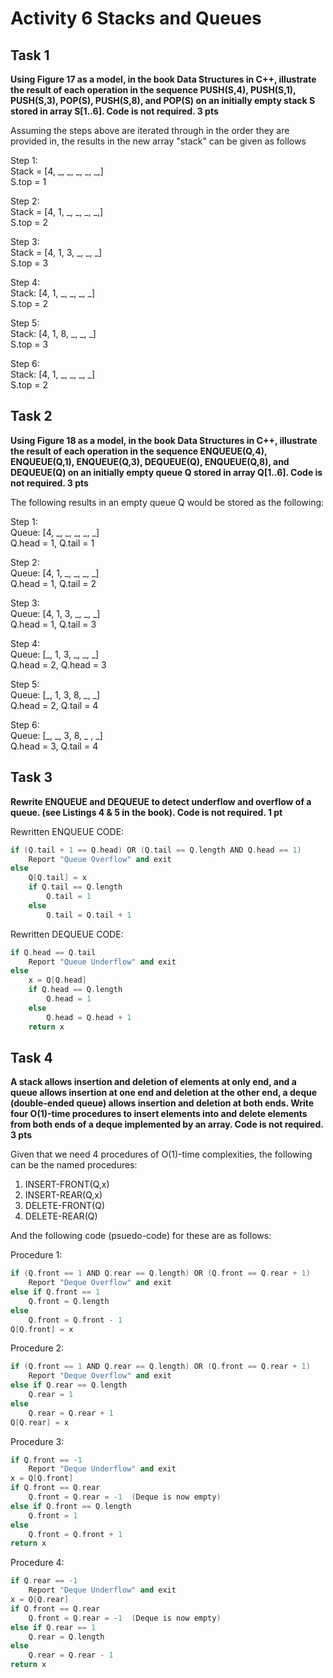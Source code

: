 # Activity 6 Stacks and Queues

## Task 1

**Using Figure 17 as a model, in the book Data Structures in C++, illustrate the result of each operation in the sequence PUSH(S,4), PUSH(S,1), PUSH(S,3), POP(S), PUSH(S,8), and POP(S) on an initially empty stack S stored in array S[1..6]. Code is not required. 3 pts**

Assuming the steps above are iterated through in the order they are provided in, the results in the new array "stack" can be given as follows


Step 1:   
Stack = [4, _, _, _, _, _,]  
S.top = 1



Step 2:  
Stack = [4, 1, _, _, _, _,]  
S.top = 2  



Step 3:   
Stack = [4, 1, 3, _, _, _]  
S.top = 3




Step 4:   
Stack: [4, 1, _, _, _, _]  
S.top = 2  



Step 5:  
Stack: [4, 1, 8, _, _, _]  
S.top = 3  


Step 6:  
Stack: [4, 1, _, _, _, _]  
S.top = 2


## Task 2


**Using Figure 18 as a model, in the book Data Structures in C++, illustrate the result of each operation in the sequence ENQUEUE(Q,4), ENQUEUE(Q,1), ENQUEUE(Q,3), DEQUEUE(Q), ENQUEUE(Q,8), and DEQUEUE(Q) on an initially empty queue Q stored in array Q[1..6]. Code is not required. 3 pts**

The following results in an empty queue Q would be stored as the following:


Step 1:  
Queue: [4, _, _, _, _, _]  
Q.head = 1, Q.tail = 1


Step 2:  
Queue: [4, 1, _, _, _, _]  
Q.head = 1, Q.tail = 2


Step 3:  
Queue: [4, 1, 3, _, _, _]  
Q.head = 1, Q.tail = 3


Step 4:  
Queue: [_, 1, 3, _, _, _]  
Q.head = 2, Q.head = 3


Step 5:  
Queue: [_, 1, 3, 8, _, _]  
Q.head = 2, Q.tail = 4


Step 6:  
Queue: [_, _, 3, 8, _ , _]  
Q.head = 3, Q.tail = 4


## Task 3

**Rewrite ENQUEUE and DEQUEUE to detect underflow and overflow of a queue. (see Listings 4 & 5 in the book). Code is not required. 1 pt**


Rewritten ENQUEUE CODE:

```C++
if (Q.tail + 1 == Q.head) OR (Q.tail == Q.length AND Q.head == 1)  
    Report "Queue Overflow" and exit  
else  
    Q[Q.tail] = x  
    if Q.tail == Q.length  
        Q.tail = 1  
    else  
        Q.tail = Q.tail + 1  

```



Rewritten DEQUEUE CODE:

```C++
if Q.head == Q.tail  
    Report "Queue Underflow" and exit  
else  
    x = Q[Q.head]  
    if Q.head == Q.length  
        Q.head = 1  
    else  
        Q.head = Q.head + 1  
    return x  
```


## Task 4

**A stack allows insertion and deletion of elements at only end, and a queue allows insertion at one end and deletion at the other end, a deque (double-ended queue) allows insertion and deletion at both ends. Write four O(1)-time procedures to insert elements into and delete elements from both ends of a deque implemented by an array. Code is not required. 3 pts**


Given that we need 4 procedures of O(1)-time complexities, the following can be the named procedures:

1. INSERT-FRONT(Q,x)  
2. INSERT-REAR(Q,x)  
3. DELETE-FRONT(Q)  
4. DELETE-REAR(Q)  



And the following code (psuedo-code) for these are as follows:  


Procedure 1:  

```C++
if (Q.front == 1 AND Q.rear == Q.length) OR (Q.front == Q.rear + 1)  
    Report "Deque Overflow" and exit  
else if Q.front == 1  
    Q.front = Q.length  
else  
    Q.front = Q.front - 1  
Q[Q.front] = x  
```


Procedure 2:  

```C++
if (Q.front == 1 AND Q.rear == Q.length) OR (Q.front == Q.rear + 1)  
    Report "Deque Overflow" and exit  
else if Q.rear == Q.length  
    Q.rear = 1  
else  
    Q.rear = Q.rear + 1  
Q[Q.rear] = x  
```


Procedure 3:

```C++
if Q.front == -1  
    Report "Deque Underflow" and exit  
x = Q[Q.front]  
if Q.front == Q.rear  
    Q.front = Q.rear = -1  (Deque is now empty)  
else if Q.front == Q.length  
    Q.front = 1  
else  
    Q.front = Q.front + 1  
return x  
```


Procedure 4:

```C++
if Q.rear == -1  
    Report "Deque Underflow" and exit  
x = Q[Q.rear]  
if Q.front == Q.rear  
    Q.front = Q.rear = -1  (Deque is now empty)  
else if Q.rear == 1  
    Q.rear = Q.length  
else  
    Q.rear = Q.rear - 1  
return x  
```



